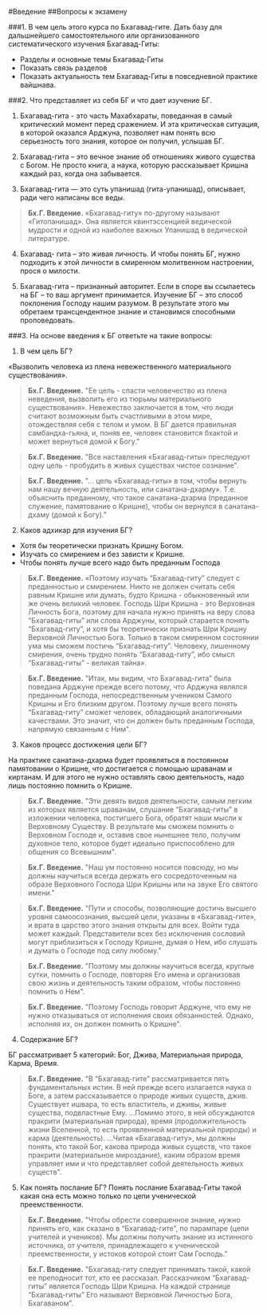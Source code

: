 #Введение
##Вопросы к экзамену

###1. В чем цель этого курса по Бхагавад-гите.
Дать базу для дальшнейшего самостоятельного или организованного систематического изучения Бхагавад-Гиты:

- Разделы и основные темы Бхагавад-Гиты
- Показать связь разделов
- Показать актуальность тем Бхагавад-Гиты в повседневной практике вайшнава.

###2. Что представляет из себя БГ и что дает изучение БГ.

1. Бхагавад-гита - это часть Махабхараты, поведанная в самый критический момент перед  сражением.  И эта критическая ситуация, в которой оказался Арджуна, позволяет нам понять всю серьезность того знания, которое он получил, услышав БГ.

2. Бхагавад-гита – это вечное знание об отношениях живого существа с Богом.  Не просто книга, а наука, которую рассказывает Кришна каждый раз, когда она забывается.

3. Бхагавад-гита — это суть упанишад (гита-упанишад), описывает, ради чего написаны все веды.

 > **Бх.Г. Введение.** «Бхагавад-гиту» по-другому называют «Гитопанишад». Она является квинтэссенцией ведической мудрости и одной из наиболее важных Упанишад в ведической литературе.

4. Бхагавад- гита – это живая личность.  И чтобы понять БГ,  нужно подходить к этой личности в смиренном  молитвенном настроении, прося о милости.

5. Бхагавад-гита – признанный авторитет.  Если в споре вы ссылаетесь на БГ – то ваш аргумент принимается.
Изучение БГ – это способ поклонения Господу нашим разумом. В результате этого мы обретаем трансцендентное знание и становимся способными проповедовать.

###3. На основе введения к БГ ответьте на такие вопросы:

1. В чем цель БГ?

 «Вызволить человека из плена невежественного материального существования».

 > **Бх.Г. Введение.** "Ее цель - спасти человечество из плена неведения, вызволить его из тюрьмы материального существования». Невежество заключается в том, что люди считают возможным быть счастливыми в этом мире, отождествляя себя с телом и умом. В БГ дается правильная самбандха-гьяна, и, поняв ее, человек становится бхактой и может вернуться домой к Богу."

 > **Бх.Г. Введение.** "Все наставления «Бхагавад-гиты» преследуют одну цель - пробудить в живых существах чистое сознание".

 > **Бх.Г. Введение.** "… цель «Бхагавад-гиты» в том, чтобы вернуть нам нашу вечную деятельность, или санатана-дхарму».  Т.е. объяснить преданному, что такое санатана-дхарма (преданное служение, памятование о Кришне), чтобы он вернулся  в санатана-дхаму (домой к Богу)."

2. Каков адхикар для изучения БГ?

 - Хотя бы теоретически признать Кришну Богом.
 - Изучать со смирением и без зависти к Кришне.
 - Чтобы понять лучше всего надо быть преданным Господа

 > **Бх.Г. Введение.** «Поэтому изучать “Бхагавад-гиту” следует с преданностью и смирением. Никто не должен считать себя равным Кришне или думать, будто Кришна - обыкновенный или же очень великий человек. Господь Шри Кришна - это Верховная Личность Бога, поэтому для начала нужно принять на веру слова “Бхагавад-гиты” или слова Aрджуны, который старается понять “Бхагавад-гиту”, и хотя бы теоретически признать Шри Кришну Верховной Личностью Бога. Только в таком смиренном состоянии ума мы сможем постичь “Бхагавад-гиту”. Человеку, лишенному смирения, очень трудно понять “Бхагавад-гиту”, ибо смысл “Бхагавад-гиты” - великая тайна».

 > **Бх.Г. Введение.** "Итак, мы видим, что Бхагавад-гита” была поведана Aрджуне прежде всего потому, что Aрджуна являлся преданным Господа, непосредственным учеником Самого Кришны и Его близким другом. Поэтому лучше всего понять “Бхагавад-гиту” сможет человек, обладающий аналогичными качествами. Это значит, что он должен быть преданным Господа, напрямую связанным с Ним".

3. Каков процесс достижения цели БГ?

 На практике санатана-дхарма будет проявляться в постоянном памятовании о Кришне, что достигается с помощью шраванам и киртанам.  И для этого не нужно оставлять свою деятельность, надо лишь постоянно помнить о Кришне.

 > **Бх.Г. Введение.** "Эти девять видов деятельности, самым легким из которых является шраванам, слушание “Бхагавад-гиты” в изложении человека, постигшего Бога, обратят наши мысли к Верховному Существу. В результате мы сможем помнить о Верховном Господе и, оставив свое нынешнее тело, получим духовное тело, которое будет идеально приспособлено для общения со Всевышним".

 > **Бх.Г. Введение.** "Наш ум постоянно носится повсюду, но мы должны научиться всегда держать его сосредоточенным на образе Верховного Господа Шри Кришны или на звуке Его святого имени."

 > **Бх.Г. Введение.** "Пути и способы, позволяющие достичь высшего уровня самоосознания, высшей цели, указаны в «Бхагавад-гите», и врата в царство этого знания открыты для всех. Войти туда может каждый. Представители всех без исключения сословий могут приблизиться к Господу Кришне, думая о Нем, ибо слушать и думать о Господе под силу любому."

 > **Бх.Г. Введение.** "Поэтому мы должны научиться всегда, круглые сутки, помнить о Господе, повторяя Его имена и организовав свою жизнь и деятельность таким образом, чтобы постоянно помнить о Нем".

 > **Бх.Г. Введение.** "Поэтому Господь говорит Aрджуне, что ему не нужно отказываться от исполнения своих обязанностей. Однако, исполняя их, он должен помнить о Кришне".

4. Содержание БГ?

 БГ рассматривает 5 категорий: Бог, Джива, Материальная природа, Карма, Время.

 > **Бх.Г. Введение.** "В “Бхагавад-гите” рассматривается пять фундаментальных истин. В ней прежде всего излагается наука о Боге, а затем рассказывается о природе живых существ, джив. Существует ишвара, то есть властитель, и дживы, живые существа, подвластные Ему. …Помимо этого, в ней обсуждаются пракрити (материальная природа), время (продолжительность жизни Вселенной, то есть проявленной материальной природы) и карма (деятельность). …Читая «Бхагавад-гиту», мы должны понять, кто такой Бог, какова природа живых существ, что такое пракрити (материальное мироздание), каким образом время управляет ими и что представляет собой деятельность живых существ".

5. Как понять послание БГ?
 Понять послание Бхагавад-Гиты такой какая она есть можно только по цепи ученической преемственности.

 > **Бх.Г. Введение.** "Чтобы обрести совершенное знание, нужно принять его, как сказано в “Бхагавад-гите”, по парампаре (цепи учителей и учеников). Мы должны получить знание из истинного источника, от учителя, принадлежащего к ученической преемственности, у истоков которой стоит Сам Господь."

 > **Бх.Г. Введение.** "Бхагавад-гиту следует принимать такой, какой ее преподносит тот, кто ее рассказал. Рассказчиком “Бхагавад-гиты” является Господь Шри Кришна. На каждой странице “Бхагавад-гиты” Его называют Верховной Личностью Бога, Бхагаваном".
